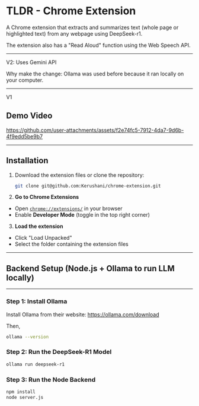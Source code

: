 # TLDR - Chrome Extension

A Chrome extension that extracts and summarizes text (whole page or highlighted text) from any webpage using DeepSeek-r1.

The extension also has a "Read Aloud" function using the Web Speech API. 

---
V2: Uses Gemini API

Why make the change: Ollama was used before because it ran locally on your computer.


---
V1
## Demo Video

https://github.com/user-attachments/assets/f2e74fc5-7912-4da7-9d6b-4f9edd5be9b7

---

## Installation
1. Download the extension files or clone the repository:
   ```sh
   git clone git@github.com:Kerushani/chrome-extension.git
2. **Go to Chrome Extensions**  
- Open [`chrome://extensions/`](chrome://extensions/) in your browser  
- Enable **Developer Mode** (toggle in the top right corner)  

3. **Load the extension**  
- Click "Load Unpacked"
- Select the folder containing the extension files   

---

## Backend Setup (Node.js + Ollama to run LLM locally)
---

### Step 1: Install Ollama

Install Ollama from their website: https://ollama.com/download

Then,
```bash
ollama --version
```

### Step 2: Run the DeepSeek-R1 Model

```bash
ollama run deepseek-r1
```
### Step 3: Run the Node Backend

```bash
npm install
node server.js
```
